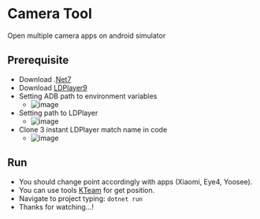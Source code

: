 # Camera Tool

Open multiple camera apps on android simulator

## Prerequisite

- Download .[Net7](https://dotnet.microsoft.com/en-us/download/dotnet/7.0)
- Download [LDPlayer9](https://www.ldplayer.net/versions)
- Setting ADB path to environment variables 
  - ![image](https://github.com/KhaMinhVLU-2017/Covid-19-XenHTML/assets/31025072/4eacdf8b-fbca-4872-b255-ff8a67bbba1a)
- Setting path to LDPlayer 
  - ![image](https://github.com/KhaMinhVLU-2017/Covid-19-XenHTML/assets/31025072/3fa4272a-95e5-4ef1-baf6-f7e94dda1687)
- Clone 3 instant LDPlayer match name in code 
  - ![image](https://github.com/KhaMinhVLU-2017/Covid-19-XenHTML/assets/31025072/8b819f9c-5c57-4334-ad0d-5ce2c812b744)
## Run

- You should change point accordingly with apps (Xiaomi, Eye4, Yoosee).
- You can use tools [KTeam](https://howkteam.vn/course/lap-trinh-tool-auto-android-voi-adb/adb-capture-ver2-3977) for get position.
- Navigate to project typing: `dotnet run`
- Thanks for watching...!
